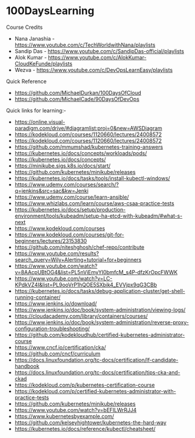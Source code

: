 # 100DaysLearning

Course Credits
- Nana Janashia - https://www.youtube.com/c/TechWorldwithNana/playlists
- Sandip Das    - https://www.youtube.com/c/SandipDas-official/playlists
- Alok Kumar    - https://www.youtube.com/c/AlokKumar-CloudKeFunde/playlists
- Wezva         - https://www.youtube.com/c/DevOpsLearnEasy/playlists

Quick Reference

- https://github.com/MichaelDurkan/100DaysOfCloud
- https://github.com/MichaelCade/90DaysOfDevOps

Quick links for learning:-

- https://online.visual-paradigm.com/drive/#diagramlist:proj=0&new=AWSDiagram
- https://kodekloud.com/courses/1120660/lectures/24008572
- https://kodekloud.com/courses/1120660/lectures/24008572
- https://github.com/mmumshad/kubernetes-training-answers
- https://kubernetes.io/docs/concepts/workloads/pods/
- https://kubernetes.io/docs/concepts/
- https://minikube.sigs.k8s.io/docs/start/
- https://github.com/kubernetes/minikube/releases
- https://kubernetes.io/docs/tasks/tools/install-kubectl-windows/
- https://www.udemy.com/courses/search/?q=jenkins&src=sac&kw=Jenki
- https://www.udemy.com/course/learn-ansible/
- https://www.whizlabs.com/learn/course/aws-csaa-practice-tests
- https://kubernetes.io/docs/setup/production-environment/tools/kubeadm/setup-ha-etcd-with-kubeadm/#what-s-next
- https://www.kodekloud.com/courses
- https://www.kodekloud.com/courses/git-for-beginners/lectures/23153830
- https://github.com/niteshghosh/chef-repo/contribute
- https://www.youtube.com/results?search_query=Wily+Alerting+tutorial+for+beginners
- https://www.youtube.com/watch?v=8AAcpUBtOG4&list=PL5nViEmyYI0bmfcM_s4P-dfzKrOpcFWWK
- https://www.youtube.com/watch?v=LC-KPdkVZ4I&list=PL9ooVrP1hQOE5SXbik4_EVVjpx9qG3CBb
- https://kubernetes.io/docs/tasks/debug-application-cluster/get-shell-running-container/
- https://www.jenkins.io/download/
- https://www.jenkins.io/doc/book/system-administration/viewing-logs/
- https://cloudacademy.com/library/containers/courses/
- https://www.jenkins.io/doc/book/system-administration/reverse-proxy-configuration-troubleshooting/
- https://github.com/kodekloudhub/certified-kubernetes-administrator-course
- https://www.cncf.io/certification/cka/
- https://github.com/cncf/curriculum
- https://docs.linuxfoundation.org/tc-docs/certification/lf-candidate-handbook
- https://docs.linuxfoundation.org/tc-docs/certification/tips-cka-and-ckad
- https://kodekloud.com/p/kubernetes-certification-course
- https://kodekloud.com/p/certified-kubernetes-administrator-with-practice-tests
- https://github.com/kubernetes/minikube/releases
- https://www.youtube.com/watch?v=bEFILWrRJJ4
- https://www.kubernetesbyexample.com/
- https://github.com/kelseyhightower/kubernetes-the-hard-way
- https://kubernetes.io/docs/reference/kubectl/cheatsheet/

